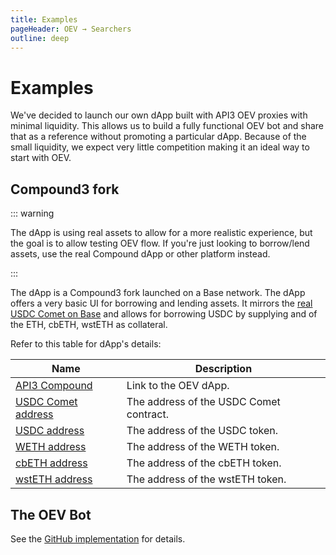 ```yaml
---
title: Examples
pageHeader: OEV → Searchers
outline: deep
---
```


<PageHeader/>

# Examples

We've decided to launch our own dApp built with API3 OEV proxies with minimal
liquidity. This allows us to build a fully functional OEV bot and share that as
a reference without promoting a particular dApp. Because of the small liquidity,
we expect very little competition making it an ideal way to start with OEV.

## Compound3 fork

::: warning

The dApp is using real assets to allow for a more realistic experience, but the
goal is to allow testing OEV flow. If you're just looking to borrow/lend assets,
use the real Compound dApp or other platform instead.

:::

The dApp is a Compound3 fork launched on a Base network. The dApp offers a very
basic UI for borrowing and lending assets. It mirrors the
[real USDC Comet on Base](https://app.compound.finance/markets/usdc-basemainnet)
and allows for borrowing USDC by supplying and of the ETH, cbETH, wstETH as
collateral.

Refer to this table for dApp's details:

| Name                                                                                           | Description                             |
| ---------------------------------------------------------------------------------------------- | --------------------------------------- |
| [API3 Compound](https://oev-v1-compound.vercel.app/markets)                                    | Link to the OEV dApp.                   |
| [USDC Comet address](https://basescan.org/address/0xa193bcE4554663FECde688D5921dF38D4D41AA96)  | The address of the USDC Comet contract. |
| [USDC address](https://basescan.org/address/0x833589fCD6eDb6E08f4c7C32D4f71b54bdA02913#code)   | The address of the USDC token.          |
| [WETH address](https://basescan.org/address/0x4200000000000000000000000000000000000006#code)   | The address of the WETH token.          |
| [cbETH address](https://basescan.org/address/0x2Ae3F1Ec7F1F5012CFEab0185bfc7aa3cf0DEc22#code)  | The address of the cbETH token.         |
| [wstETH address](https://basescan.org/address/0xc1CBa3fCea344f92D9239c08C0568f6F2F0ee452#code) | The address of the wstETH token.        |

## The OEV Bot

See the [GitHub implementation](https://github.com/api3dao/oev-v1-compound-bot)
for details.
